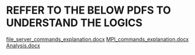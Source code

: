 # REFFER TO THE BELOW PDFS TO UNDERSTAND THE LOGICS
[file_server_commands_explanation.docx](https://github.com/visnunathan8/Docker/files/10204370/file_server_commands_explanation.docx)
[MPI_commands_explanation.docx](https://github.com/visnunathan8/Docker/files/10204372/MPI_commands_explanation.docx)
[Analysis.docx](https://github.com/visnunathan8/Docker/files/10204373/Analysis.docx)
